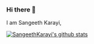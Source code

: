 ### Hi there 👋
 I am Sangeeth Karayi,


[![SangeethKarayi's github stats](https://github-readme-stats.vercel.app/api?username=sangeethkarayi&theme=dracula&count_private=true)](https://github.com/sangeethkarayi)

